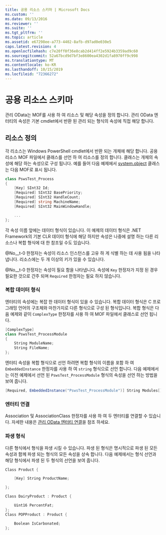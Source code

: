 ```yaml
---
title: 공용 리소스 스키마 | Microsoft Docs
ms.custom: ''
ms.date: 09/13/2016
ms.reviewer: ''
ms.suite: ''
ms.tgt_pltfrm: ''
ms.topic: article
ms.assetid: e67298ee-a773-4402-8afb-d97ad0e030e5
caps.latest.revision: 4
ms.openlocfilehash: c7e20ff0f36e8cab2d414ff2e5924b3359ad9c60
ms.sourcegitcommit: 52a67bcd9d7bf3e8600ea4302d1fa8970ff9c998
ms.translationtype: MT
ms.contentlocale: ko-KR
ms.lasthandoff: 10/15/2019
ms.locfileid: "72366272"
---
```

# <a name="public-resource-schema"></a>공용 리소스 스키마

관리 OData는 MOF를 사용 하 여 리소스 및 해당 속성을 정의 합니다. 관리 OData 엔터티의 속성은 기본 cmdlet에서 반환 된 관리 되는 형식의 속성에 직접 해당 합니다.

## <a name="defining-a-resource"></a>리소스 정의

각 리소스는 Windows PowerShell cmdlet에서 반환 되는 개체에 해당 합니다. 공용 리소스 MOF 파일에서 클래스를 선언 하 여 리소스를 정의 합니다. 클래스는 개체의 속성에 해당 하는 속성으로 구성 됩니다. 예를 들어 다음 예제에서 [system.object](/dotnet/api/System.Diagnostics.Process) 클래스는 다음 MOF로 표시 됩니다.

```csharp
class PswsTest_Process
{
    [Key] SInt32 Id;
    [Required] SInt32 BasePriority;
    [Required] SInt32 HandleCount;
    [Required] string MachineName;
    [Required] SInt32 MainWindowHandle;

    ...
};
```

각 속성 이름 앞에는 데이터 형식이 있습니다. 이 예제의 데이터 형식은 .NET Framework의 기본 CLR 데이터 형식에 해당 하지만 속성은 나중에 설명 하는 다른 리소스나 복합 형식에 대 한 참조일 수도 있습니다.

@No__t-0 한정자는 속성이 리소스 인스턴스를 고유 하 게 식별 하는 데 사용 됨을 나타냅니다. 리소스에는 두 개 이상의 키가 있을 수 있습니다.

@No__t-0 한정자는 속성이 필요 함을 나타냅니다. 속성에 `Key` 한정자가 지정 된 경우 필요한 것으로 간주 되며 `Required` 한정자는 필요 하지 않습니다.

### <a name="complex-data-types"></a>복합 데이터 형식

엔터티의 속성에는 복잡 한 데이터 형식이 있을 수 있습니다. 복합 데이터 형식은 C 프로그래밍 언어의 구조체와 마찬가지로 다른 형식으로 구성 된 형식입니다. 복합 형식은 다음 예제와 같이 `ComplexType` 한정자를 사용 하 여 MOF 파일에서 클래스로 선언 됩니다.

```csharp
[ComplexType]
class PswsTest_ProcessModule
{
    String ModuleName;
    String FileName;
};
```

엔터티 속성을 복합 형식으로 선언 하려면 복합 형식의 이름을 포함 하 여 `EmbeddedInstance` 한정자를 사용 하 여 `string` 형식으로 선언 합니다. 다음 예제에서는 이전 예제에서 선언 된 `PswsTest_ProcessModule` 형식의 속성을 선언 하는 방법을 보여 줍니다.

```csharp
[Required, EmbeddedInstance("PswsTest_ProcessModule")] String Modules[];
```

### <a name="associating-entities"></a>엔터티 연결

Association 및 AssociationClass 한정자를 사용 하 여 두 엔터티를 연결할 수 있습니다. 자세한 내용은 [관리 OData 엔터티 연결](./associating-management-odata-entities.md)을 참조 하세요.

### <a name="derived-types"></a>파생 형식

다른 형식에서 형식을 파생 시킬 수 있습니다. 파생 된 형식은 명시적으로 파생 된 모든 속성과 함께 파생 되는 형식의 모든 속성을 상속 합니다. 다음 예제에서는 형식 선언과 해당 형식에서 파생 된 두 형식의 선언을 보여 줍니다.

```csharp
Class Product {

    [Key] String ProductName;

};

Class DairyProduct : Product {

    Uint16 PercentFat;
};
Class POPProduct : Product {

    Boolean IsCarbonated;
};
```